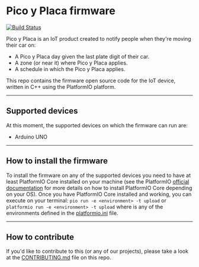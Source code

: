 # Pico y Placa firmware

[![Build Status](https://travis-ci.org/Andes-OpenHardware/pico-y-placa-firmware.svg?branch=master)](https://travis-ci.org/Andes-OpenHardware/pico-y-placa-firmware)

Pico y Placa is an IoT product created to notify people when they're moving their car on:
- A Pico y Placa day given the last plate digit of their car.
- A zone (or near it) where Pico y Placa applies.
- A schedule in which the Pico y Placa applies.

This repo contains the firmware open source code for the IoT device, written in C++ using the PlatformIO platform.

---

## Supported devices

At this moment, the supported devices on which the firmware can run are:
- Arduino UNO

---

## How to install the firmware

To install the firmware on any of the supported devices you need to have at least PlatformIO Core installed on your machine (see the PlatformIO [official documentation](http://docs.platformio.org/en/latest/installation.html#system-requirements) for more details on how to install PlatformIO Core depending on your OS).
Once you have PlatformIO Core installed and working, you can execute on your terminal:
`pio run -e <environment> -t upload` or `platformio run -e <environment> -t upload`
where _<environment>_ is any of the environments defined in the [platformio.ini](https://github.com/Andes-OpenHardware/pico-y-placa-firmware/blob/master/platformio.ini) file.

---

## How to contribute

If you'd like to contribute to this (or any of our projects), please take a look at the [CONTRIBUTING.md](https://github.com/Andes-OpenHardware/pico-y-placa-firmware/blob/master/CONTRIBUTING.md) file on this repo.
